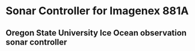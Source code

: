 # Sonar Controller for Imagenex 881A
## Oregon State University Ice Ocean observation sonar controller


